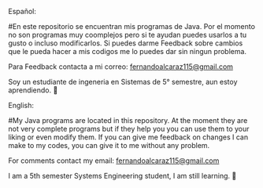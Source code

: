 Español:

#En este repositorio se encuentran mis programas de Java. 
Por el momento no son programas muy coomplejos pero si te ayudan puedes usarlos a tu gusto o incluso modificarlos.
Si puedes darme Feedback sobre cambios que le pueda hacer a mis codigos me lo puedes dar sin ningun problema.

Para Feedback contacta a mi correo: fernandoalcaraz115@gmail.com

Soy un estudiante de ingeneria en Sistemas de 5° semestre, aun estoy aprendiendo. 🥇

English:

#My Java programs are located in this repository. 
At the moment they are not very complete programs but if they help you you can use them to your liking or even modify them.
If you can give me feedback on changes I can make to my codes, you can give it to me without any problem.

For comments contact my email: fernandoalcaraz115@gmail.com

I am a 5th semester Systems Engineering student, I am still learning. 🥇
